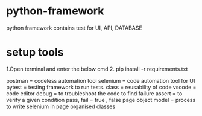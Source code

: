 # python-framework
python framework contains test for UI, API, DATABASE

# setup tools 
1.Open terminal and enter the below cmd
2. pip install -r requirements.txt 



postman = codeless automation tool
selenium = code automation tool for UI
pytest = testing framework to run tests.
class = reusability of code
vscode = code editor
debug = to troubleshoot the code to find failure
assert = to verify a given condition
pass, fail = true , false
page object model = process to write selenium in page organised classes

